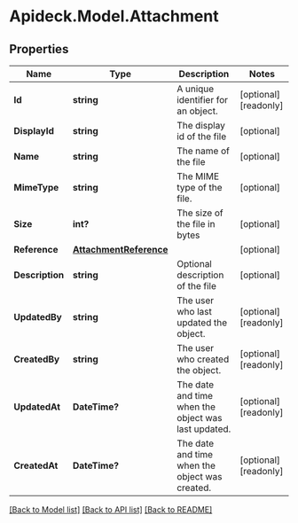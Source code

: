 # Apideck.Model.Attachment

## Properties

Name | Type | Description | Notes
------------ | ------------- | ------------- | -------------
**Id** | **string** | A unique identifier for an object. | [optional] [readonly] 
**DisplayId** | **string** | The display id of the file | [optional] 
**Name** | **string** | The name of the file | [optional] 
**MimeType** | **string** | The MIME type of the file. | [optional] 
**Size** | **int?** | The size of the file in bytes | [optional] 
**Reference** | [**AttachmentReference**](AttachmentReference.md) |  | [optional] 
**Description** | **string** | Optional description of the file | [optional] 
**UpdatedBy** | **string** | The user who last updated the object. | [optional] [readonly] 
**CreatedBy** | **string** | The user who created the object. | [optional] [readonly] 
**UpdatedAt** | **DateTime?** | The date and time when the object was last updated. | [optional] [readonly] 
**CreatedAt** | **DateTime?** | The date and time when the object was created. | [optional] [readonly] 

[[Back to Model list]](../README.md#documentation-for-models) [[Back to API list]](../README.md#documentation-for-api-endpoints) [[Back to README]](../README.md)

